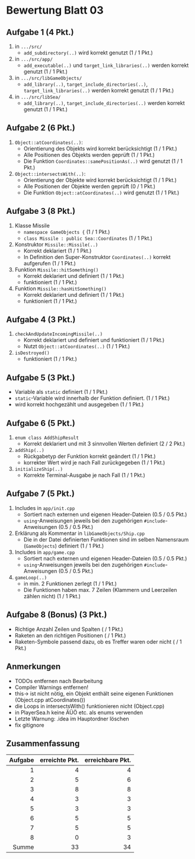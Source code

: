 # Bewertung Blatt 03

## Aufgabe 1 (4 Pkt.)

1. in `.../src/`
    - `add_subdirectory(..)` wird korrekt genutzt (1 / 1 Pkt.)
2. in `.../src/app/`
    - `add_executable(..)` und `target_link_libraries(..)` werden korrekt genutzt (1 / 1 Pkt.)
3. in `.../src/libGameObjects/`
    - `add_library(..)`, `target_include_directories(..)`, `target_link_libraries(..)` werden korrekt genutzt (1 / 1 Pkt.)
4. in `.../src/libSea/`
    - `add_library(..)`, `target_include_directories(..)` werden korrekt genutzt (1 / 1 Pkt.)

## Aufgabe 2 (6 Pkt.)

1. `Object::atCoordinates(..)`:
    - Orientierung des Objekts wird korrekt berücksichtigt (1 / 1 Pkt.)
    - Alle Positionen des Objekts werden geprüft (1 / 1 Pkt.)
    - Die Funktion `Coordinates::samePositionAs(..)` wird genutzt (1 / 1 Pkt.)
2. `Object::intersectsWith(..)`:
    - Orientierung der Objekte wird korrekt berücksichtigt (1 / 1 Pkt.)
    - Alle Positionen der Objekte werden geprüft (0 / 1 Pkt.)
    - Die Funktion `Object::atCoordinates(..)` wird genutzt (1 / 1 Pkt.)

## Aufgabe 3 (8 Pkt.)

1. Klasse Missile
    - `namespace GameObjects {` (1 / 1 Pkt.)
    - `class Missile : public Sea::Coordinates` (1 / 1 Pkt.)
2. Konstruktor `Missile::Missile(..)`
    - Korrekt deklariert (1 / 1 Pkt.)
    - In Definition den Super-Konstruktor `Coordinates(..)` korrekt aufgerufen (1 / 1 Pkt.)
3. Funktion `Missile::hitSomething()`
    - Korrekt deklariert und definiert (1 / 1 Pkt.)
    - funktioniert (1 / 1 Pkt.)
4. Funktion `Missile::hasHitSomething()`
    - Korrekt deklariert und definiert (1 / 1 Pkt.)
    - funktioniert (1 / 1 Pkt.)

## Aufgabe 4 (3 Pkt.)

1. `checkAndUpdateIncomingMissile(..)`
    - Korrekt deklariert und definiert und funktioniert (1 / 1 Pkt.)
    - Nutzt `Object::atCoordinates(..)` (1 / 1 Pkt.)
2. `isDestroyed()`
    - funktioniert (1 / 1 Pkt.)

## Aufgabe 5 (3 Pkt.)

- Variable als `static` definiert (1 / 1 Pkt.)
- `static`-Variable wird innerhalb der Funktion definiert. (1 / 1 Pkt.)
- wird korrekt hochgezählt und ausgegeben (1 / 1 Pkt.)

## Aufgabe 6 (5 Pkt.)

1. `enum class AddShipResult`
    - Korrekt deklariert und mit 3 sinnvollen Werten definiert (2 / 2 Pkt.)
2. `addShip(..)`
    - Rückgabetyp der Funktion korrekt geändert (1 / 1 Pkt.)
    - korrekter Wert wird je nach Fall zurückgegeben (1 / 1 Pkt.)
3. `initializeShip(..)`
    - Korrekte Terminal-Ausgabe je nach Fall (1 / 1 Pkt.)

## Aufgabe 7 (5 Pkt.)

1. Includes in `app/init.cpp`
    - Sortiert nach externen und eigenen Header-Dateien (0.5 / 0.5 Pkt.)
    - `using`-Anweisungen jeweils bei den zugehörigen `#include`-Anweisungen (0.5 / 0.5 Pkt.)
2. Erklärung als Kommentar in `libGameObjects/Ship.cpp`
    - Die in der Datei definierten Funktionen sind im selben Namensraum (`GameObjects`) definiert (1 / 1 Pkt.)
3. Includes in `app/game.cpp`
    - Sortiert nach externen und eigenen Header-Dateien (0.5 / 0.5 Pkt.)
    - `using`-Anweisungen jeweils bei den zugehörigen `#include`-Anweisungen (0.5 / 0.5 Pkt.)
4. `gameLoop(..)`
    - in min. 2 Funktionen zerlegt (1 / 1 Pkt.)
    - Die Funktionen haben max. 7 Zeilen (Klammern und Leerzeilen zählen nicht) (1 / 1 Pkt.)

## Aufgabe 8 (Bonus) (3 Pkt.)

- Richtige Anzahl Zeilen und Spalten ( / 1 Pkt.)
- Raketen an den richtigen Positionen ( / 1 Pkt.)
- Raketen-Symbole passend dazu, ob es Treffer waren oder nicht ( / 1 Pkt.)

## Anmerkungen
- TODOs entfernen nach Bearbeitung
- Compiler Warnings entfernen!
- this-> ist nicht nötig, ein Objekt enthält seine eigenen Funktionen (Object.cpp atCoordinates())
- die Loops in intersectsWith() funktionieren nicht (Object.cpp)
- in PlayerSea.h keine ÄÜÖ etc. als enums verwenden
- Letzte Warnung: .idea im Hauptordner löschen
- fix gitignore

## Zusammenfassung

| Aufgabe | erreichte Pkt. | erreichbare Pkt. |
|--------:|---------------:|-----------------:|
|       1 |              4 |                4 |
|       2 |              5 |                6 |
|       3 |              8 |                8 |
|       4 |              3 |                3 |
|       5 |              3 |                3 |
|       6 |              5 |                5 |
|       7 |              5 |                5 |
|       8 |              0 |                3 |
|   Summe |             33 |               34 |